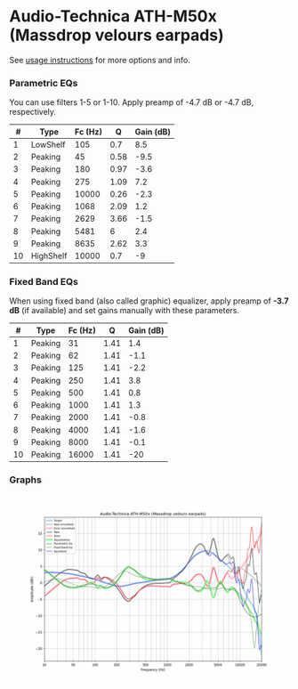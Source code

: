 # Audio-Technica ATH-M50x (Massdrop velours earpads)
See [usage instructions](https://github.com/jaakkopasanen/AutoEq#usage) for more options and info.

### Parametric EQs
You can use filters 1-5 or 1-10. Apply preamp of -4.7 dB or -4.7 dB, respectively.

|   # | Type      |   Fc (Hz) |    Q |   Gain (dB) |
|-----|-----------|-----------|------|-------------|
|   1 | LowShelf  |       105 | 0.7  |         8.5 |
|   2 | Peaking   |        45 | 0.58 |        -9.5 |
|   3 | Peaking   |       180 | 0.97 |        -3.6 |
|   4 | Peaking   |       275 | 1.09 |         7.2 |
|   5 | Peaking   |     10000 | 0.26 |        -2.3 |
|   6 | Peaking   |      1068 | 2.09 |         1.2 |
|   7 | Peaking   |      2629 | 3.66 |        -1.5 |
|   8 | Peaking   |      5481 | 6    |         2.4 |
|   9 | Peaking   |      8635 | 2.62 |         3.3 |
|  10 | HighShelf |     10000 | 0.7  |        -9   |

### Fixed Band EQs
When using fixed band (also called graphic) equalizer, apply preamp of **-3.7 dB** (if available) and set gains manually with these parameters.

|   # | Type    |   Fc (Hz) |    Q |   Gain (dB) |
|-----|---------|-----------|------|-------------|
|   1 | Peaking |        31 | 1.41 |         1.4 |
|   2 | Peaking |        62 | 1.41 |        -1.1 |
|   3 | Peaking |       125 | 1.41 |        -2.2 |
|   4 | Peaking |       250 | 1.41 |         3.8 |
|   5 | Peaking |       500 | 1.41 |         0.8 |
|   6 | Peaking |      1000 | 1.41 |         1.3 |
|   7 | Peaking |      2000 | 1.41 |        -0.8 |
|   8 | Peaking |      4000 | 1.41 |        -1.6 |
|   9 | Peaking |      8000 | 1.41 |        -0.1 |
|  10 | Peaking |     16000 | 1.41 |       -20   |

### Graphs
![](./Audio-Technica%20ATH-M50x%20(Massdrop%20velours%20earpads).png)
